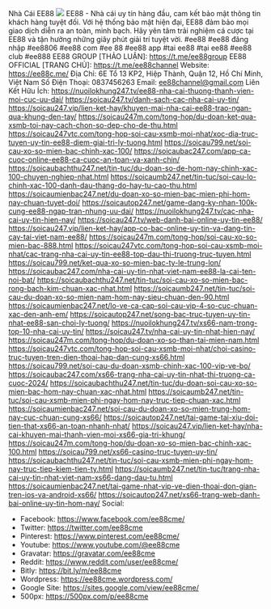 Nhà Cái EE88
![](https://s3-ap-northeast-1.amazonaws.com/g0v-hackmd-images/uploads/upload_907dc4026786ab04df35288ea95feca2.jpg)
EE88 - Nhà cái uy tín hàng đầu, cam kết bảo mật thông tin khách hàng tuyệt đối. Với hệ thống bảo mật hiện đại, EE88 đảm bảo mọi giao dịch diễn ra an toàn, minh bạch. Hãy yên tâm trải nghiệm cá cược tại EE88 và tận hưởng những giây phút giải trí tuyệt vời.
#ee88 #ee88 đăng nhập #ee8806 #ee88 com #ee 88 #ee88 app #tai ee88 #tại ee88 #ee88 club #ee888
EE88 GROUP [THẢO LUẬN]: https://t.me/ee88group
EE88 OFFICIAL [TRANG CHỦ]: https://t.me/ee88channel
Website: https://ee88c.me/
Địa Chỉ: 6E Tổ 13 KP2, Hiệp Thành, Quận 12, Hồ Chí Minh, Việt Nam
Số Điện Thoại: 0837456263
Email: ee88channel@gmail.com
Liên Kết Hữu Ích:
https://nuoilokhung247.tv/ee88-nha-cai-thuong-thanh-vien-moi-cuc-uu-dai/
https://soicau247.tv/danh-sach-cac-nha-cai-uy-tin/
https://soicau247.vip/lien-ket-hay/khuyen-mai-nha-cai-ee88-trao-ngan-qua-khung-den-tay/
https://soicau247m.com/tong-hop/du-doan-ket-qua-xsmb-toi-nay-cach-chon-so-dep-cho-de-thu.html
https://soicau247vtc.com/tong-hop-soi-cau-xsmb-moi-nhat/xoc-dia-truc-tuyen-uy-tin-ee88-diem-giai-tri-ly-tuong.html
https://soicau799.net/soi-cau-xo-so-mien-bac-chinh-xac-100/
https://soicaubac247.com/app-ca-cuoc-online-ee88-ca-cuoc-an-toan-va-xanh-chin/
https://soicaubachthu247.net/tin-tuc/du-doan-so-de-hom-nay-chinh-xac-100-chuyen-nghiep-nhat.html
https://soicaumb247.net/tin-tuc/soi-cau-lo-chinh-xac-100-danh-dau-thang-do-hay-tu-cao-thu.html
https://soicaumienbac247.net/du-doan-xo-so-mien-bac-mien-phi-hom-nay-chuan-tuyet-doi/
https://soicautop247.net/game-dang-ky-nhan-100k-cung-ee88-ngap-tran-nhung-uu-dai/
https://nuoilokhung247.tv/cac-nha-cai-uy-tin-hien-nay/
https://soicau247.tv/web-danh-bai-online-uy-tin-ee88/
https://soicau247.vip/lien-ket-hay/app-co-bac-online-uy-tin-va-dang-tin-cay-tai-viet-nam-ee88/
https://soicau247m.com/tong-hop/soi-cau-xo-so-mien-bac-888.html
https://soicau247vtc.com/tong-hop-soi-cau-xsmb-moi-nhat/cac-trang-nha-cai-uy-tin-ee88-top-dau-thi-truong-truc-tuyen.html
https://soicau799.net/ket-qua-xo-so-mien-bac-ty-le-trung-lon/
https://soicaubac247.com/nha-cai-uy-tin-nhat-viet-nam-ee88-la-cai-ten-noi-bat/
https://soicaubachthu247.net/tin-tuc/soi-cau-xo-so-mien-bac-rong-bach-kim-chuan-xac-nhat.html
https://soicaumb247.net/tin-tuc/soi-cau-du-doan-xo-so-mien-nam-hom-nay-sieu-chuan-den-90.html
https://soicaumienbac247.net/lo-ve-ca-cap-soi-cau-vip-4-so-cuc-chuan-xac-den-anh-em/
https://soicautop247.net/song-bac-truc-tuyen-uy-tin-nhat-ee88-san-choi-ly-tuong/
https://nuoilokhung247.tv/xs66-nam-trong-top-10-nha-cai-uy-tin/
https://soicau247.tv/nha-cai-uy-tin-nhat-hien-nay/
https://soicau247m.com/tong-hop/du-doan-xo-so-than-tai-mien-nam.html
https://soicau247vtc.com/tong-hop-soi-cau-xsmb-moi-nhat/choi-casino-truc-tuyen-tren-dien-thoai-hap-dan-cung-xs66.html
https://soicau799.net/soi-cau-du-doan-xsmb-chinh-xac-100-vip-ve-bo/
https://soicaubac247.com/xs66-trang-nha-cai-uy-tin-nhat-thi-truong-ca-cuoc-2024/
https://soicaubachthu247.net/tin-tuc/du-doan-soi-cau-xo-so-mien-bac-hom-nay-chuan-xac-nhat.html
https://soicaumb247.net/tin-tuc/soi-cau-xsmb-mien-phi-ngay-hom-nay-truc-tiep-chuan-xac.html
https://soicaumienbac247.net/soi-cau-du-doan-xo-so-mien-trung-hom-nay-cuc-chuan-cung-xs66/
https://soicautop247.net/tai-game-tai-xiu-doi-tien-that-xs66-an-toan-nhanh-nhat/
https://soicau247.vip/lien-ket-hay/nha-cai-khuyen-mai-thanh-vien-moi-xs66-gia-tri-khung/
https://soicau247m.com/tong-hop/du-doan-xo-so-mien-bac-chinh-xac-100.html
https://soicau799.net/xs66-casino-truc-tuyen-uy-tin/
https://soicaubachthu247.net/tin-tuc/soi-cau-xsmb-mien-phi-ngay-hom-nay-truc-tiep-kiem-tien-ty.html
https://soicaumb247.net/tin-tuc/trang-nha-cai-uy-tin-nhat-viet-nam-xs66-dang-dau-tu.html
https://soicaumienbac247.net/tai-game-nhat-vip-ve-dien-thoai-don-gian-tren-ios-va-android-xs66/
https://soicautop247.net/xs66-trang-web-danh-bai-online-uy-tin-hom-nay/
Social:
- Facebook: https://www.facebook.com/ee88cme/
- Twitter: https://twitter.com/ee88cme
- Pinterest: https://www.pinterest.com/ee88cme/
- Youtube: https://www.youtube.com/@ee88cme
- Gravatar: https://gravatar.com/ee88cme
- Reddit: https://www.reddit.com/user/ee88cme/
- Bitly: https://bit.ly/m/ee88cme
- Wordpress: https://ee88cme.wordpress.com/
- Google Site: https://sites.google.com/view/ee88cme/
- 500px: https://500px.com/p/ee88cme